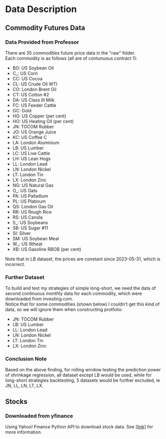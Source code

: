 # Data Description
## Commodity Futures Data
### Data Provided from Professor
There are 35 commodities future price data in the "raw" folder.  
Each commodity is as follows (all are of contunuous contract 1):  
- BO: US Soybean Oil
- C_: US Corn
- CC: US Cocoa
- CL: US Crude Oil WTI
- CO: London Brent Oil
- CT: US Cotton #2
- DA: US Class III Milk
- FC: US Feeder Cattle
- GC: Gold
- HG: US Copper (per cent)
- HO: US Heating Oil (per cent)
- JN: TOCOM Rubber
- JO: US Orange Juice
- KC: US Coffee C
- LA: London Aluminium
- LB: US Lumber
- LC: US Live Cattle
- LH: US Lean Hogs
- LL: London Lead
- LN: London Nickel
- LT: London Tin
- LX: London Zinc
- NG: US Natural Gas
- O_: US Oats
- PA: US Palladium
- PL: US Platinum
- QS: London Gas Oil
- RR: US Rough Rice
- RS: US Canola
- S_: US Soybeans
- SB: US Sugar #11
- SI: Silver
- SM: US Soybean Meal
- W_: US Wheat
- XB: US Gasoline RBOB (per cent)

Note that in LB dataset, the prices are constant since 2023-05-31, which is incorrect.

### Further Dataset
To build and test my strategies of simple long-short, we need the data of second continuous monthly data for each commodity, which were downloaded from investing.com.  
Notice that for some commodities (shown below) I couldn't get this kind of data, so we will ignore them when constructing protfolio:  
- JN: TOCOM Rubber
- LB: US Lumber
- LL: London Lead
- LN: London Nickel
- LT: London Tin
- LX: London Zinc

### Conclusion Note
Based on the above finding, for rolling window testing the prediction power of shrinkage regression, all dataset except LB would be used, while for long-short strategies backtesting, 5 datasets would be further excluded, ie JN, LL, LN, LT, LX.

## Stocks
### Downloaded from yfinance
Using Yahoo! Finance Python API to download stock data. See [\[link\]](https://ranaroussi.github.io/yfinance/index.html) for more information.